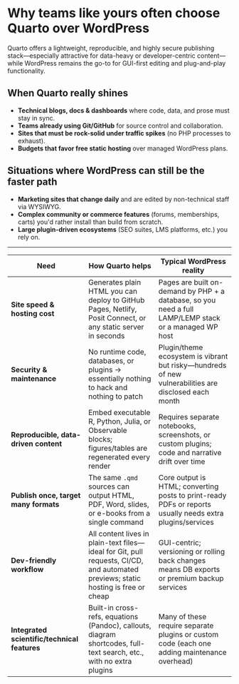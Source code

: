# Why teams like yours often choose **Quarto** over **WordPress**

Quarto offers a lightweight, reproducible, and highly secure publishing stack—especially attractive for data-heavy or developer-centric content—while WordPress remains the go-to for GUI-first editing and plug-and-play functionality. 

## When Quarto really shines

- **Technical blogs, docs & dashboards** where code, data, and prose must stay in sync.  
- **Teams already using Git/GitHub** for source control and collaboration.  
- **Sites that must be rock-solid under traffic spikes** (no PHP processes to exhaust).  
- **Budgets that favor free static hosting** over managed WordPress plans.

## Situations where WordPress can still be the faster path

- **Marketing sites that change daily** and are edited by non-technical staff via WYSIWYG.  
- **Complex community or commerce features** (forums, memberships, carts) you'd rather install than build from scratch.  
- **Large plugin-driven ecosystems** (SEO suites, LMS platforms, etc.) you rely on.

---

| Need | How **Quarto** helps | Typical **WordPress** reality |
|------|---------------------|------------------------------|
| **Site speed & hosting cost** | Generates plain HTML you can deploy to GitHub Pages, Netlify, Posit Connect, or any static server in seconds | Pages are built on-demand by PHP + a database, so you need a full LAMP/LEMP stack or a managed WP host |
| **Security & maintenance** | No runtime code, databases, or plugins → essentially nothing to hack and nothing to patch | Plugin/theme ecosystem is vibrant but risky—hundreds of new vulnerabilities are disclosed each month |
| **Reproducible, data-driven content** | Embed executable R, Python, Julia, or Observable blocks; figures/tables are regenerated every render | Requires separate notebooks, screenshots, or custom plugins; code and narrative drift over time |
| **Publish once, target many formats** | The same `.qmd` sources can output HTML, PDF, Word, slides, or e-books from a single command | Core output is HTML; converting posts to print-ready PDFs or reports usually needs extra plugins/services |
| **Dev-friendly workflow** | All content lives in plain-text files—ideal for Git, pull requests, CI/CD, and automated previews; static hosting is free or cheap | GUI-centric; versioning or rolling back changes means DB exports or premium backup services |
| **Integrated scientific/technical features** | Built-in cross-refs, equations (Pandoc), callouts, diagram shortcodes, full-text search, etc., with no extra plugins | Many of these require separate plugins or custom code (each one adding maintenance overhead) |


